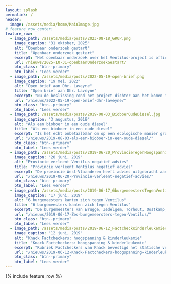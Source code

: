 ```yaml
---
layout: splash
permalink: /
header:
  image: /assets/media/home/MainImage.jpg
# feature_row_center:
feature_row:
  - image_path: /assets/media/posts/2023-08-18_GRUP.png
    image_caption: "31 oktober, 2025"
    alt: "Openbaar onderzoek gestart"
    title: "Openbaar onderzoek gestart"
    excerpt: "Het openbaar onderzoek over het Ventilus-project is officieel gestart."
    url: /nieuws/2025-10-31-openbaarOnderzoekGestart/
    btn_class: "btn--primary"
    btn_label: "Lees verder"
  - image_path: /assets/media/posts/2022-05-19-open-brief.png
    image_caption: "19 mei, 2022"
    alt: "Open brief aan Dhr. Laveyne"
    title: "Open brief aan Dhr. Laveyne"
    excerpt: "Nu de beslissing rond het project dichter aan het komen is merken we dat de druk op de minister om toe te geven aan Elia enorm aan het toenemen is"
    url: "/nieuws/2022-05-19-open-brief-dhr-laveyne/"
    btn_class: "btn--primary"
    btn_label: "Lees verder"
  - image_path: /assets/media/posts/2019-08-03_BioboerOudeDiesel.jpg
    image_caption: "3 augustus, 2019"
    alt: "Als een bioboer in een oude diesel"
    title: "Als een bioboer in een oude diesel"
    excerpt: "Is het echt onbetaalbaar om op een ecologische manier groene stroom te vervoeren? Lieven Vandamme, lid van Begraaf Ventilus, gelooft het niet."
    url: "/nieuws/2019-08-03-als-een-bioboer-in-een-oude-diesel/"
    btn_class: "btn--primary"
    btn_label: "Lees verder"
  - image_path: /assets/media/posts/2019-06-20_ProvincieTegenHoogspanning.png
    image_caption: "20 juni, 2019"
    alt: "Provincie verleent Ventilus negatief advies"
    title: "Provincie verleent Ventilus negatief advies"
    excerpt: "De provincie West-Vlaanderen heeft advies uitgebracht aan de Vlaamse overheid over de aanleg van een nieuwe hoogspanningslijn tussen de zee en het binnenland."
    url: "/nieuws/2019-06-20-Provincie-verleent-negatief-advies/"
    btn_class: "btn--primary"
    btn_label: "Lees verder"
  - image_path: /assets/media/posts/2019-06-17_6burgemeestersTegenVentilus.jpg
    image_caption: "17 juni, 2019"
    alt: "6 burgemeesters kanten zich tegen Ventilus"
    title: "6 burgemeesters kanten zich tegen Ventilus"
    excerpt: "De burgemeesters van Brugge, Zedelgem, Torhout, Oostkamp, Wingene en Lichtervelde kanten zich tegen nieuwe hoogspanningslijnen in hun gemeente. "
    url: "/nieuws/2019-06-17-Zes-burgemeersters-tegen-Ventilus/"
    btn_class: "btn--primary"
    btn_label: "Lees verder"
  - image_path: /assets/media/posts/2019-06-12_FactcheckKinderleukemieHoogspanning.jpg
    image_caption: "12 juni, 2019"
    alt: "Knack Factcheckers: hoogspanning & kinderleukemie"
    title: "Knack Factcheckers: hoogspanning & kinderleukemie"
    excerpt: "Rubriek Factcheckers van Knack bevestigd het statische verband tussen nabij hoogspanning wonen en kinderleukemie."
    url: "/nieuws/2019-06-12-Knack-Factcheckers-hoogspanning-kinderleukemie/"
    btn_class: "btn--primary"
    btn_label: "Lees verder"
---
```


<!-- {% include feature_row id="feature_row_center" type="center" %} -->
{% include feature_row %}
